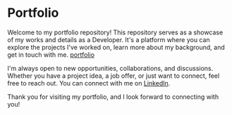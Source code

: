 # Portfolio

Welcome to my portfolio repository! This repository serves as a showcase of my works and details as a Developer. It's a platform where you can explore the projects I've worked on, learn more about my background, and get in touch with me.
[portfolio](https://github.com/pmidnite)

I'm always open to new opportunities, collaborations, and discussions. Whether you have a project idea, a job offer, or just want to connect, feel free to reach out. You can connect with me on [LinkedIn](https://in.linkedin.com/in/snawaz11).

Thank you for visiting my portfolio, and I look forward to connecting with you!
